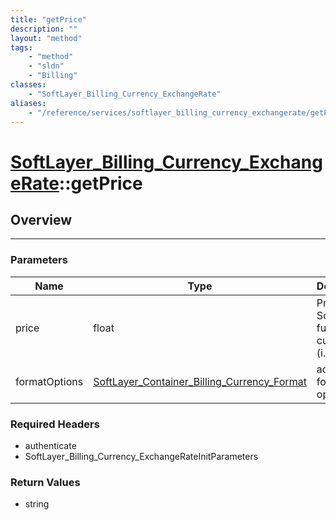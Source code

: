 ```yaml
---
title: "getPrice"
description: ""
layout: "method"
tags:
    - "method"
    - "sldn"
    - "Billing"
classes:
    - "SoftLayer_Billing_Currency_ExchangeRate"
aliases:
    - "/reference/services/softlayer_billing_currency_exchangerate/getPrice"
---
```

# [SoftLayer_Billing_Currency_ExchangeRate](/reference/services/SoftLayer_Billing_Currency_ExchangeRate)::getPrice




## Overview 


-----

### Parameters 
|Name | Type | Description |
| --- | --- | --- |
|price| float| Price in SoftLayer's funding currency (i.e., USD)|
|formatOptions| <a href='/reference/datatypes/SoftLayer_Container_Billing_Currency_Format'>SoftLayer_Container_Billing_Currency_Format </a>| advanced formatting options|


### Required Headers
* authenticate
* SoftLayer_Billing_Currency_ExchangeRateInitParameters


### Return Values
* string




